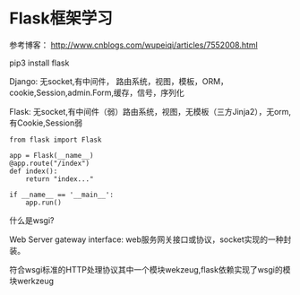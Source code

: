 # Flask框架学习

参考博客：  http://www.cnblogs.com/wupeiqi/articles/7552008.html

pip3 install flask

Django: 无socket,有中间件，   路由系统，视图，模板，ORM，cookie,Session,admin.Form,缓存，信号，序列化

Flask:  无socket,有中间件（弱）路由系统，视图，无模板（三方Jinja2），无orm,有Cookie,Session弱


```
from flask import Flask

app = Flask(__name__)
@app.route("/index")
def index():
    return "index..."

if __name__ == '__main__':
    app.run()
```

什么是wsgi?

Web Server gateway interface: web服务网关接口或协议，socket实现的一种封装。

符合wsgi标准的HTTP处理协议其中一个模块wekzeug,flask依赖实现了wsgi的模块werkzeug



